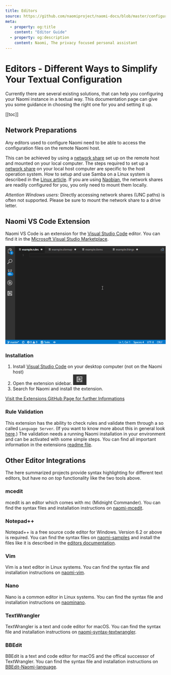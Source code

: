 ```yaml
---
title: Editors
source: https://github.com/naomiproject/naomi-docs/blob/master/configuration/editors.md
meta:
  - property: og:title
    content: "Editor Guide"
  - property: og:description
    content: Naomi, The privacy focused personal assistant
---
```


# Editors - Different Ways to Simplify Your Textual Configuration

Currently there are several existing solutions, that can help you configuring your Naomi instance in a textual way.
This documentation page can give you some guidance in choosing the right one for you and setting it up.

[[toc]]

## Network Preparations

Any editors used to configure Naomi need to be able to access the configuration files on the remote Naomi host.

This can be achieved by using a [network share](https://en.wikipedia.org/wiki/Shared_resource) set up on the remote host and mounted on your local computer.
The steps required to set up a [network share](https://en.wikipedia.org/wiki/Shared_resource) on your local host computer are specific to the host operation system.
How to setup and use Samba on a Linux system is described in the [Linux article](/docs/installation/linux.html#network-sharing).
If you are using [Naobian](/docs/installation/naobian.html), the network shares are readily configured for you, you only need to mount them locally.

*Attention Windows users:* Directly accessing network shares (UNC paths) is often not supported. Please be sure to mount the network share to a drive letter.

## Naomi VS Code Extension

Naomi VS Code is an extension for the [Visual Studio Code](https://code.visualstudio.com) editor.
You can find it in the [Microsoft Visual Studio Marketplace](https://marketplace.visualstudio.com/items?itemName=naomi.naomi).

  ![Naomi VS Code Extension demo](images/vscode_demo.gif)

### Installation

1. Install [Visual Studio Code](https://code.visualstudio.com/Download) on your desktop computer (not on the Naomi host)
2. Open the extension sidebar. ![Naomi VS Code Extension alternative installation](images/vscode_extensiontab_icon.png)
3. Search for Naomi and install the extension.

[Visit the Extensions GitHub Page for further Informations](https://github.com/naomiproject/naomi-vscode/blob/master/README.md "GitHub Repo for the VS Code Extension")

### Rule Validation

This extension has the ability to check rules and validate them through a so called `Language Server`.
(If you want to know more about this in general look [here](https://langserver.org/).)
The validation needs a running Naomi installation in your environment and can be activated with some simple steps.
You can find all important information in the extensions [readme file](https://github.com/naomiproject/naomi-vscode#validating-the-rules).

## Other Editor Integrations

The here summarized projects provide syntax highlighting for different text editors, but have no _on top_ functionality like the two tools above.

### mcedit

mcedit is an editor which comes with mc (Midnight Commander).
You can find the syntax files and installation instructions on [naomi-mcedit](https://github.com/longshotpro2/naomi-mcedit).

### Notepad++

Notepad++ is a free source code editor for Windows.
Version 6.2 or above is required.
You can find the syntax files on [naomi-samples](https://github.com/longshotpro2/naomi-samples) and install the files like it is described in the [editors documentation](http://docs.notepad-plus-plus.org/index.php/User_Defined_Language_Files#How_to_install_user_defined_language_files).

### Vim

Vim is a text editor in Linux systems.
You can find the syntax file and installation instructions on [naomi-vim](https://github.com/longshotpro2/naomi-vim).

### Nano

Nano is a common editor in Linux systems.
You can find the syntax file and installation instructions on [naominano](https://github.com/longshotpro2/naominano).

### TextWrangler

TextWrangler is a text and code editor for macOS.
You can find the syntax file and installation instructions on [naomi-syntax-textwrangler](https://github.com/longshotpro2/naomi-syntax-textwrangler).

### BBEdit

BBEdit is a text and code editor for macOS and the offical successor of TextWrangler.
You can find the syntax file and installation instructions on [BBEdit-Naomi-language](https://github.com/longshotpro2/BBEdit-Naomi-language).

<DocPreviousVersions/>
<EditPageLink/>